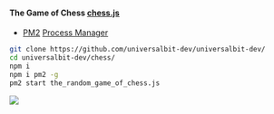 #### The Game of Chess   [chess.js](https://www.npmjs.com/package/chess.js)

* [PM2](https://www.npmjs.com/package/pm2)    [Process Manager](https://pm2.io/docs/runtime/guide/process-management/)

```bash
git clone https://github.com/universalbit-dev/universalbit-dev/
cd universalbit-dev/chess/
npm i
npm i pm2 -g
pm2 start the_random_game_of_chess.js
```
<img src="https://github.com/universalbit-dev/universalbit-dev/blob/main/chess/images/random_game_of_chess.gif" width="auto"></img>

